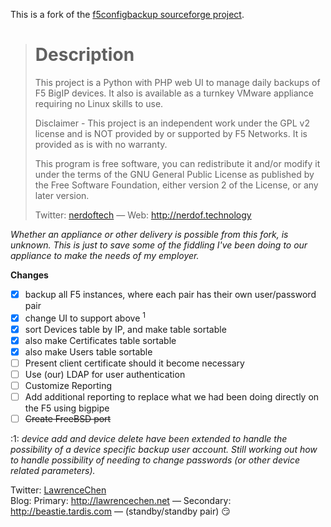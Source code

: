 This is a fork of the [f5configbackup sourceforge project](https://sourceforge.net/projects/f5configbackup/).

># Description
>
>This project is a Python with PHP web UI to manage daily backups of F5 BigIP devices.  It also is available as a turnkey
>VMware appliance requiring no Linux skills to use.
>
>Disclaimer -
>This project is an independent work under the GPL v2 license and is NOT provided by or supported by F5 Networks.  It is
>provided as is with no warranty.
>
>This program is free software, you can redistribute it and/or modify it under the terms of the GNU General Public License
>as published by the Free Software Foundation, either version 2 of the License, or any later version.
>
>Twitter: [nerdoftech](https://twitter.com/nerdoftech) &mdash; Web: http://nerdof.technology

*Whether an appliance or other delivery is possible from this fork, is unknown.  This is just to save some of the fiddling
I've been doing to our appliance to make the needs of my employer.*

**Changes**

- [x] backup all F5 instances, where each pair has their own user/password pair
- [x] change UI to support above <sup>1</sup>
- [x] sort Devices table by IP, and make table sortable
- [x] also make Certificates table sortable
- [x] also make Users table sortable
- [ ] Present client certificate should it become necessary
- [ ] Use (our) LDAP for user authentication
- [ ] Customize Reporting
- [ ] Add additional reporting to replace what we had been doing directly on the F5 using bigpipe
- [ ] ~~Create FreeBSD port~~

:1: _device add and device delete have been extended to handle the possibility of a device specific backup user account.
Still working out how to handle possibility of needing to change passwords (or other device related parameters)._

Twitter: [LawrenceChen](https://twitter.com/LawrenceChen)<br />
Blog: Primary: http://lawrencechen.net &mdash; Secondary: http://beastie.tardis.com &mdash; (standby/standby&nbsp;pair)&nbsp;:smirk:
